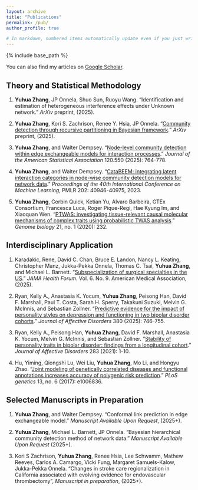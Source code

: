```yaml
---
layout: archive
title: "Publications"
permalink: /pub/
author_profile: true

# In markdown, numbered items automatically update even if you just write 1. 1. ... 1.
---
```


{% include base_path %}

You can also find my articles on [Google Scholar](https://scholar.google.com/citations?user=prsuc50AAAAJ&hl=en).

## Theory and Statistical Methodology

1. **Yuhua Zhang**, JP Onnela, Shuo Sun, Ruoyu Wang. “Identification and estimation of heterogeneous interference effects under Unknown network.” *ArXiv* preprint, (2025).

1. **Yuhua Zhang**, Kori S. Zachrison, Renee Y. Hsia, JP Onnela. “[Community detection through recursive partitioning in Bayesian framework](https://arxiv.org/abs/2509.23536).” *ArXiv* preprint, (2025).

1. **Yuhua Zhang**, and Walter Dempsey. “[Node-level community detection within edge exchangeable models for interaction processes](https://doi.org/10.1080/01621459.2024.2358560).” *Journal of the American Statistical Association* 120.550 (2025): 764-778.

1. **Yuhua Zhang**, and Walter Dempsey. “[CataBEEM: integrating latent interaction categories in node-wise community detection models for network data](https://proceedings.mlr.press/v202/zhang23h.html).” *Proceedings of the 40th International Conference on Machine Learning*, PMLR 202: 40946-40975, 2023.

1. **Yuhua Zhang**, Corbin Quick, Ketian Yu, Alvaro Barbeira, GTEx Consortium, Francesca Luca, Roger Pique-Regi, Hae Kyung Im, and Xiaoquan Wen. “[PTWAS: investigating tissue-relevant causal molecular mechanisms of complex traits using probabilistic TWAS analysis](https://doi.org/10.1186/s13059-020-02026-y).” *Genome biology* 21, no. 1 (2020): 232.

## Interdisciplinary Application

1. Karadakic, Rene, David C. Chan, Bruce E. Landon, Nancy L. Keating, Christopher Manz, Jukka-Pekka Onnela, Thomas C. Tsai, **Yuhua Zhang**, and Michael L. Barnett. “[Subspecialization of surgical specialties in the US](https://doi.org/10.1001/jamahealthforum.2025.3192).” *JAMA Health Forum*. Vol. 6. No. 9. American Medical Association, (2025).

1. Ryan, Kelly A., Anastasia K. Yocum, **Yuhua Zhang**, Peisong Han, David F. Marshall, Paul T. Costa, Sarah H. Sperry, Takakuni Suzuki, Melvin G. McInnis, and Sebastian Zollner. “[Predictive evidence for the impact of personality styles on depression and functioning in two bipolar disorder cohorts](https://doi.org/10.1016/j.jad.2025.03.131).” *Journal of Affective Disorders* 380 (2025): 746-755.

1. Ryan, Kelly A., Peisong Han, **Yuhua Zhang**, David F. Marshall, Anastasia K. Yocum, Melvin G. McInnis, and Sebastian Zollner. ”[Stability of personality traits in bipolar disorder: findings from a longitudinal cohort](https://doi.org/10.1016/j.jad.2021.01.030).” *Journal of Affective Disorders* 283 (2021): 1-10.

1. Hu, Yiming, Qiongshi Lu, Wei Liu, **Yuhua Zhang**, Mo Li, and Hongyu Zhao. “[Joint modeling of genetically correlated diseases and functional annotations increases accuracy of polygenic risk prediction](https://doi.org/10.1371/journal.pgen.1006836).” *PLoS genetics* 13, no. 6 (2017): e1006836.

## Selected Manuscripts in Preparation

1. **Yuhua Zhang**, and Walter Dempsey. “Conformal link prediction in edge exchangeable model.” *Manuscript Available Upon Request*, (2025+).

1. **Yuhua Zhang**, Michael L. Barnett, JP Onnela. “Bayesian hierarchical community detection method of network data.” *Manuscript Available Upon Request* (2025+).

1. Kori S Zachrison, **Yuhua Zhang**, Renee Hsia, Lee Schwamm, Mathew Reeves, Carlos A. Camargo, Vicki Fung, Margaret Samuels-Kalow, Jukka-Pekka Onnela. “Changes in stroke care regionalization in California associated with evolving evidence for endovascular thrombectomy”, *Manuscript in preparation*, (2025+).
